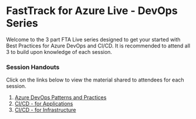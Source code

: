 # FastTrack for Azure Live - DevOps Series

Welcome to the 3 part FTA Live series designed to get your started with Best Practices for Azure DevOps and CI/CD. It is recommended to attend all 3 to build upon knowledge of each session.

### Session Handouts

Click on the links below to view the material shared to attendees for each session.

1. [Azure DevOps Patterns and Practices](./part-1-ado-governance.md)
2. [CI/CD - for Applications](./part-2-apps.md)
3. [CI/CD - for Infrastructure](./part-3-infra.md)
